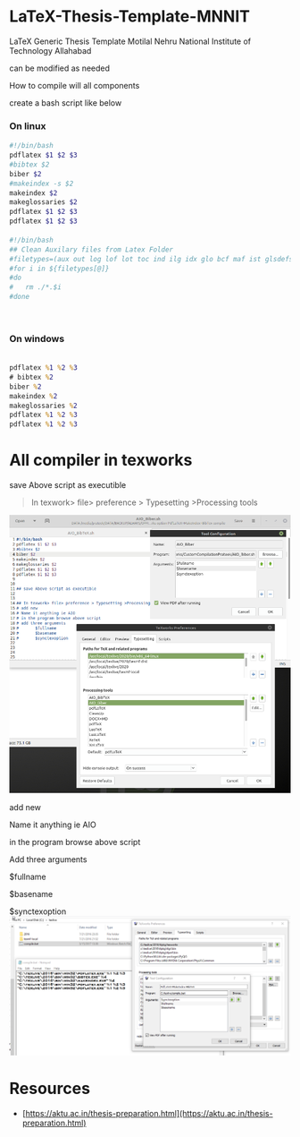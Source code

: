 # LaTeX-Thesis-Template-MNNIT

LaTeX Generic Thesis Template Motilal Nehru National Institute of Technology Allahabad

can be modified as needed



How to compile will all components

create a bash script like below

### On linux

```bash
#!/bin/bash
pdflatex $1 $2 $3
#bibtex $2
biber $2
#makeindex -s $2
makeindex $2
makeglossaries $2
pdflatex $1 $2 $3
pdflatex $1 $2 $3

#!/bin/bash
## Clean Auxilary files from Latex Folder
#filetypes=(aux out log lof lot toc ind ilg idx glo bcf maf ist glsdefs mtc0 mtc gls glg 2i 2o blg run.xml bbl blg #bcf mtc* mlf* mlt* ptc* plf* plt*)
#for i in ${filetypes[@]}
#do
#	rm ./*.$i
#done




```

### On windows

```bat

pdflatex %1 %2 %3
# bibtex %2
biber %2
makeindex %2
makeglossaries %2
pdflatex %1 %2 %3
pdflatex %1 %2 %3

```



# All compiler in texworks

save Above script as executible

> In texwork> file> preference > Typesetting >Processing tools


![](./How%20to%20Configure%20Texworks%20option%20PdfLaTeX%2BMakeIndex%2BBibTex%20compile/step1.png)


add new

Name it anything ie AIO

in the program browse above script

Add three arguments

$fullname

$basename

$synctexoption
![](./How%20to%20Configure%20Texworks%20option%20PdfLaTeX%2BMakeIndex%2BBibTex%20compile/step2.png)


# Resources
- [https://aktu.ac.in/thesis-preparation.html](https://aktu.ac.in/thesis-preparation.html)
